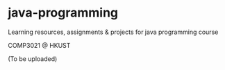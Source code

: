 # java-programming
Learning resources, assignments &amp; projects for java programming course

COMP3021 @ HKUST

(To be uploaded)
